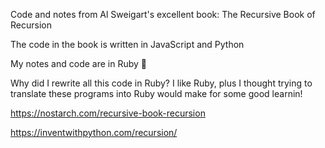 Code and notes from Al Sweigart's excellent book: The Recursive Book of Recursion

The code in the book is written in JavaScript and Python

My notes and code are in Ruby 👀

Why did I rewrite all this code in Ruby? I like Ruby, plus I thought trying to translate these programs into Ruby would make for some good learnin!

https://nostarch.com/recursive-book-recursion

https://inventwithpython.com/recursion/
